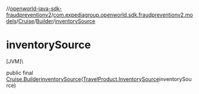 //[openworld-java-sdk-fraudpreventionv2](../../../../index.md)/[com.expediagroup.openworld.sdk.fraudpreventionv2.models](../../index.md)/[Cruise](../index.md)/[Builder](index.md)/[inventorySource](inventory-source.md)

# inventorySource

[JVM]\

public final [Cruise.Builder](index.md)[inventorySource](inventory-source.md)([TravelProduct.InventorySource](../../-travel-product/-inventory-source/index.md)inventorySource)
